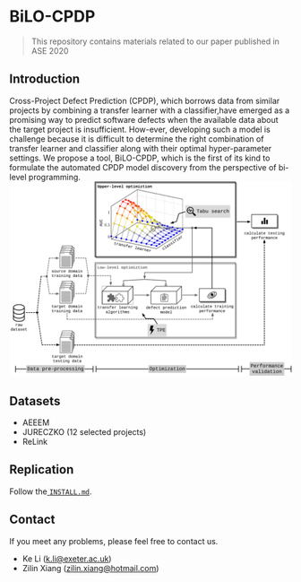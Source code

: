 # BiLO-CPDP

> This repository contains materials related to our paper published in ASE 2020

## Introduction

Cross-Project Defect Prediction (CPDP), which borrows data from similar projects by combining a transfer learner with a classifier,have emerged as a promising way to predict software defects when the available data about the target project is insufficient. How-ever, developing such a model is challenge because it is difficult to determine the right combination of transfer learner and classifier along with their optimal hyper-parameter settings.  We propose a tool, BiLO-CPDP, which is the first of its kind to formulate the automated CPDP model discovery from the perspective of bi-level programming.  ![BiLO-CPDP](./BiLO-CPDP.png)

## Datasets

- AEEEM
- JURECZKO (12 selected projects)
- ReLink

## Replication

Follow the[ `INSTALL.md`](./INSTALL.md). 

## Contact

If you meet any problems, please feel free to contact us.

- Ke Li (k.li@exeter.ac.uk)
- Zilin Xiang (zilin.xiang@hotmail.com)
